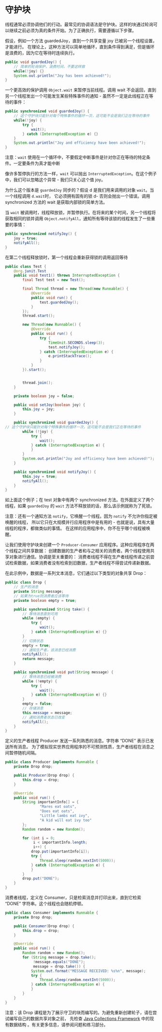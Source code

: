 # 守护块
线程通常必须协调他们的行动。最常见的协调语法是守护块。这样的块通过轮询可以继续之前必须为真的条件开始。为了正确执行，需要遵循以下步骤。

假设，例如一个方法 guardedJoy，直到一个共享变量 joy 已被另一个线程设置，才能进行。
在理论上，这种方法可以简单地循环，直到条件得到满足，但是循环是浪费的，因为它在等待时连续执行。

```java
public void guardedJoy() {
    // 简单的轮询保护，浪费时间，不要这样做
    while(!joy) {}
    System.out.println("Joy has been achieved!");
}
```

一个更高效的保护调用 `Object.wait` 来暂停当前线程。调用 wait 不会返回，直到另一个线程发出一个可能发生某些特殊事件的通知 - 虽然不一定是此线程正在等待的事件：

```java
public synchronized void guardedJoy() {
    // 这个守护块只能针对每个特殊事件的循环一次，这可能不会是我们正在等待的事件
    while(!joy) {
        try {
            wait();
        } catch (InterruptedException e) {}
    }
    System.out.println("Joy and efficiency have been achieved!");
}
```

注意：`wait` 使用在一个循环中，不要假定中断事件是针对你正在等待的特定条件。一定要条件为真才能中断

像许多暂停执行的方法一样，`wait` 可以抛出 `InterruptedException`。在这个例子中，我们可以忽略这个异常 - 我们只关心这个值 joy。

为什么这个版本是 `guardedJoy` 同步的？假设 d 是我们用来调用的对象 `wait`。当一个线程调用 `d.wait`时，
它必须拥有固有的锁 d- 否则会抛出一个错误。调用 synchronized 方法的 wait 是获取内部锁的简单方法。

当 `wait` 被调用时，线程释放锁，并暂停执行。在将来的某个时间，另一个线程将获取相同的锁并调用 `Object.notifyAll`，通知所有等待该锁的线程发生了一些重要的事情：

```java
public synchronized notifyJoy() {
    joy = true;
    notifyAll();
}
```

在第二个线程释放锁时，第一个线程会重新获得锁的调用返回等待

```java
public class Test {
    @org.junit.Test
    public void test1() throws InterruptedException {
        final Test test = new Test();

        final Thread thread = new Thread(new Runnable() {
            @Override
            public void run() {
                test.guardedJoy();
            }
        });
        thread.start();

        new Thread(new Runnable() {
            @Override
            public void run() {
                try {
                    TimeUnit.SECONDS.sleep(3);
                    test.notifyJoy();
                } catch (InterruptedException e) {
                    e.printStackTrace();
                }
            }
        }).start();


        thread.join();
    }

    private boolean joy = false;

    public void setJoy(boolean joy) {
        this.joy = joy;
    }

    public synchronized void guardedJoy() {
// 这个守护块只能针对每个特殊事件的循环一次，这可能不会是我们正在等待的事件
        while (!joy) {
            try {
                wait();
            } catch (InterruptedException e) {
            }
        }
        System.out.println("Joy and efficiency have been achieved!");
    }

    public synchronized void notifyJoy() {
        this.joy = true;
        notifyAll();
    }
}
```

如上面这个例子；在 test 对象中有两个 synchronized 方法。在外面定义了两个线程，如果 `guardedJoy` 的 `wait` 方法不释放锁的话，那么该示例就称为了死锁。

注意：还有一个通知方法 `notify`，它唤醒一个线程。因为 `notify` 不允许你指定被唤醒的线程，
所以它只在大规模并行应用程序中是有用的 - 也就是说，具有大量线程的程序，都做类似的事情。
在这样的应用程序中，你不在乎哪个线程被唤醒。

让我们使用守护块来创建一个 `Producer-Consumer` 应用程序。这种应用程序在两个线程之间共享数据：
创建数据的生产者和与之相关的消费者。两个线程使用共享对象进行通信。协调是至关重要的：
消费者线程不得在生产者线程传递之前尝试检索数据，如果消费者没有检索到旧数据，生产者线程不得尝试传递新数据。

在此示例中，数据是一系列文本消息，它们通过以下类型的对象共享 Drop：

```java
public class Drop {
    // 生产的消息
    private String message;
    // 如果为true则消费者应该等待
    private boolean empty = true;

    public synchronized String take() {
        // 等待消息直到可用
        while (empty) {
            try {
                wait();
            } catch (InterruptedException e) {}
        }
        // 切换状态
        empty = true;
        // 通知生产者，该消息已经消费
        notifyAll();
        return message;
    }

    public synchronized void put(String message) {
        // 等待消息已经被消费
        while (!empty) {
            try {
                wait();
            } catch (InterruptedException e) {}
        }
        empty = false;
        // 存储消息
        this.message = message;
        // 通知消费者状态已改变
        notifyAll();
    }
}
```

定义的生产者线程 Producer 发送一系列熟悉的消息。字符串 “DONE” 表示已发送所有消息。
为了模拟现实世界应用程序的不可预测性质，生产者线程在消息之间暂停随机间隔。

```java
public class Producer implements Runnable {
    private Drop drop;

    public Producer(Drop drop) {
        this.drop = drop;
    }

    @Override
    public void run() {
        String importantInfo[] = {
                "Mares eat oats",
                "Does eat oats",
                "Little lambs eat ivy",
                "A kid will eat ivy too"
        };
        Random random = new Random();

        for (int i = 0;
             i < importantInfo.length;
             i++) {
            drop.put(importantInfo[i]);
            try {
                Thread.sleep(random.nextInt(5000));
            } catch (InterruptedException e) {
            }
        }
        drop.put("DONE");
    }
}
```


消费者线程，定义在 Consumer，只是检索消息并打印出来，直到它检索 “DONE” 字符串。这个线程也会随机停顿。

```java
public class Consumer implements Runnable {
    private Drop drop;

    public Consumer(Drop drop) {
        this.drop = drop;
    }

    @Override
    public void run() {
        Random random = new Random();
        for (String message = drop.take();
             !message.equals("DONE");
             message = drop.take()) {
            System.out.format("MESSAGE RECEIVED: %s%n", message);
            try {
                Thread.sleep(random.nextInt(5000));
            } catch (InterruptedException e) {
            }
        }
    }
}
```

注意：该 Drop 课程是为了展示守卫的块而编写的。为避免重新创建轮子，请在尝试编写自己的数据共享对象之前，
先检查 [Java Collections Framework](../../collections/README.md) 中的现有数据结构 。有关更多信息，请参阅问题和练习部分。
